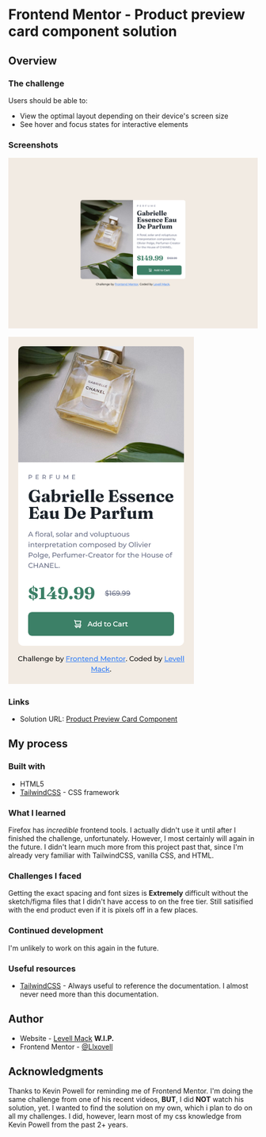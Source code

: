 # Frontend Mentor - Product preview card component solution

## Overview

### The challenge

Users should be able to:

- View the optimal layout depending on their device's screen size
- See hover and focus states for interactive elements

### Screenshots

![product-preview-card-component](./src/images/product-preview-card-component-levell-mack.png)

![product-preview-card-component](./src/images/product-preview-card-component-mobile-levell-mack.png)

### Links

- Solution URL: [Product Preview Card Component](https://llxovell.github.io/frontend-mentor-challenges/product-preview-card-component-main/docs)

## My process

### Built with

- HTML5
- [TailwindCSS](https://https://tailwindcss.com/) - CSS framework

### What I learned

Firefox has _incredible_ frontend tools. I actually didn't use it until after I finished the challenge, unfortunately. However, I most certainly will again in the future. I didn't learn much more from this project past that, since I'm already very familiar with TailwindCSS, vanilla CSS, and HTML.

### Challenges I faced

Getting the exact spacing and font sizes is **Extremely** difficult without the sketch/figma files that I didn't have access to on the free tier. Still satisified with the end product even if it is pixels off in a few places.

### Continued development

I'm unlikely to work on this again in the future.

### Useful resources

- [TailwindCSS](https://tailwindcss.com/docs/) - Always useful to reference the documentation. I almost never need more than this documentation.

## Author

- Website - [Levell Mack](https://llxovell.github.io/my-portfolio/) **W.I.P.**
- Frontend Mentor - [@Llxovell](https://www.frontendmentor.io/profile/Llxovell)

## Acknowledgments

Thanks to Kevin Powell for reminding me of Frontend Mentor. I'm doing the same challenge from one of his recent videos, **BUT**, I did **NOT** watch his solution, yet. I wanted to find the solution on my own, which i plan to do on all my challenges. I did, however, learn most of my css knowledge from Kevin Powell from the past 2+ years.
